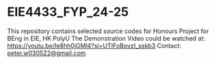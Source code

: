 # EIE4433_FYP_24-25
This repository contains selected source codes for Honours Project for BEng in EIE, HK PolyU
The Demonstration Video could be watched at: https://youtu.be/Ie8hh0jGMl4?si=UTIFoBovzI_sskb3
Contact: peter.w030522@gmail.com
